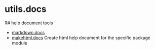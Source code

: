 ﻿# utils.docs

R# help document tools

+ [markdown.docs](utils.docs/markdown.docs.1) 
+ [makehtml.docs](utils.docs/makehtml.docs.1) Create html help document for the specific package module
